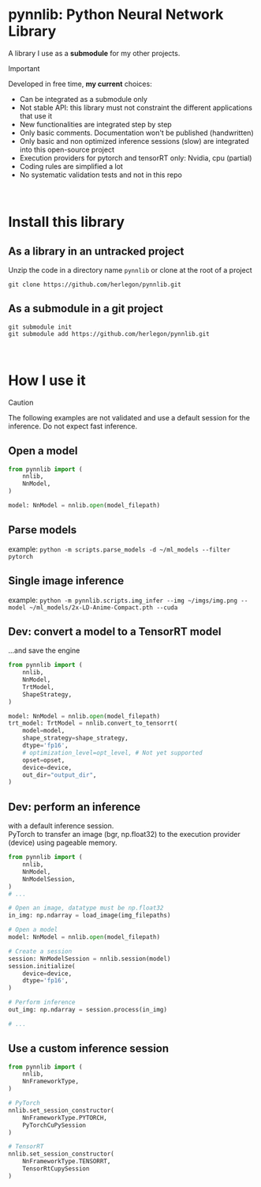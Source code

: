 # pynnlib: Python Neural Network Library

A library I use as a **submodule** for my other projects.


> [!IMPORTANT]
> Developed in free time, **my current** choices:
> - Can be integrated as a submodule only
> - Not stable API: this library must not constraint the different applications that use it
> - New functionalities are integrated step by step
> - Only basic comments. Documentation won't be published (handwritten)
> - Only basic and non optimized inference sessions (slow) are integrated into this open-source project
> - Execution providers for pytorch and tensorRT only: Nvidia, cpu (partial)
> - Coding rules are simplified a lot
> - No systematic validation tests and not in this repo

<br/>

# Install this library

## As a library in an untracked project
Unzip the code in a directory name `pynnlib`
or clone at the root of a project
```
git clone https://github.com/herlegon/pynnlib.git
```
## As a submodule in a git project
```
git submodule init
git submodule add https://github.com/herlegon/pynnlib.git
```

<br/>

# How I use it
> [!CAUTION]
> The following examples are not validated and use a default session for the inference. Do not expect fast inference.


## Open a model

```python
from pynnlib import (
    nnlib,
    NnModel,
)

model: NnModel = nnlib.open(model_filepath)
```

## Parse models
example:
`python -m scripts.parse_models -d ~/ml_models --filter pytorch`


## Single image inference
example:
`python -m pynnlib.scripts.img_infer --img ~/imgs/img.png --model ~/ml_models/2x-LD-Anime-Compact.pth --cuda`



## Dev: convert a model to a TensorRT model
...and save the engine

```python
from pynnlib import (
    nnlib,
    NnModel,
    TrtModel,
    ShapeStrategy,
)

model: NnModel = nnlib.open(model_filepath)
trt_model: TrtModel = nnlib.convert_to_tensorrt(
    model=model,
    shape_strategy=shape_strategy,
    dtype='fp16',
    # optimization_level=opt_level, # Not yet supported
    opset=opset,
    device=device,
    out_dir="output_dir",
)
```

## Dev: perform an inference
with a default inference session.<br/>
PyTorch to transfer an image (bgr, np.float32) to the execution provider (device) using pageable memory.


```python
from pynnlib import (
    nnlib,
    NnModel,
    NnModelSession,
)
# ...

# Open an image, datatype must be np.float32
in_img: np.ndarray = load_image(img_filepaths)

# Open a model
model: NnModel = nnlib.open(model_filepath)

# Create a session
session: NnModelSession = nnlib.session(model)
session.initialize(
    device=device,
    dtype='fp16',
)

# Perform inference
out_img: np.ndarray = session.process(in_img)

# ...

```

## Use a custom inference session

```python
from pynnlib import (
    nnlib,
    NnFrameworkType,
)

# PyTorch
nnlib.set_session_constructor(
    NnFrameworkType.PYTORCH,
    PyTorchCuPySession
)

# TensorRT
nnlib.set_session_constructor(
    NnFrameworkType.TENSORRT,
    TensorRtCupySession
)

```
